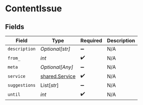 # ContentIssue


## Fields

| Field                                            | Type                                             | Required                                         | Description                                      |
| ------------------------------------------------ | ------------------------------------------------ | ------------------------------------------------ | ------------------------------------------------ |
| `description`                                    | *Optional[str]*                                  | :heavy_minus_sign:                               | N/A                                              |
| `from_`                                          | *int*                                            | :heavy_check_mark:                               | N/A                                              |
| `meta`                                           | *Optional[Any]*                                  | :heavy_minus_sign:                               | N/A                                              |
| `service`                                        | [shared.Service](../../models/shared/service.md) | :heavy_check_mark:                               | N/A                                              |
| `suggestions`                                    | List[*str*]                                      | :heavy_minus_sign:                               | N/A                                              |
| `until`                                          | *int*                                            | :heavy_check_mark:                               | N/A                                              |